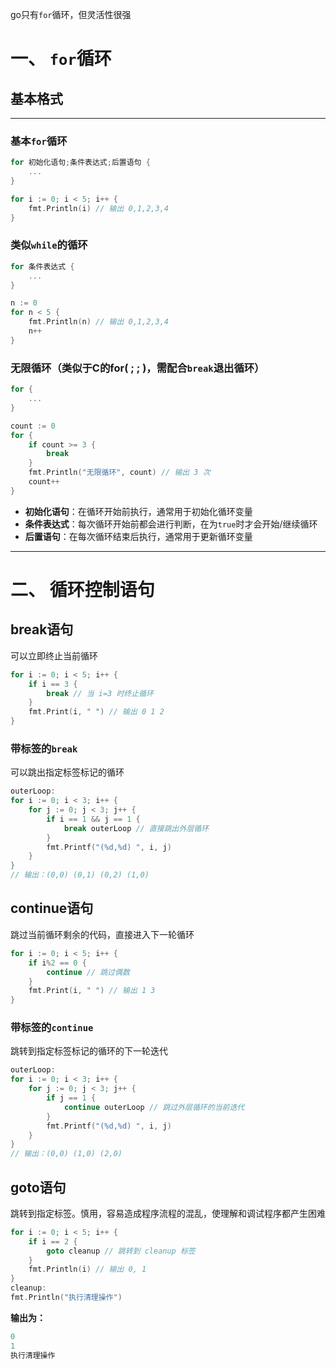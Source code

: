 go只有`for`循环，但灵活性很强
# 一、 `for`循环
## 基本格式
***
### 基本`for`循环
```go
for 初始化语句;条件表达式;后置语句 {
	...
}
```

```go
for i := 0; i < 5; i++ {
    fmt.Println(i) // 输出 0,1,2,3,4
}
```
### 类似`while`的循环
```go
for 条件表达式 {
	...
}
```

```go
n := 0
for n < 5 {
    fmt.Println(n) // 输出 0,1,2,3,4
    n++
}
```
### 无限循环（类似于C的for( ; ; )，需配合`break`退出循环）
```go
for {
	...
}
```

```go
count := 0
for {
    if count >= 3 {
        break
    }
    fmt.Println("无限循环", count) // 输出 3 次
    count++
}
```
* **初始化语句**：在循环开始前执行，通常用于初始化循环变量
* **条件表达式**：每次循环开始前都会进行判断，在为`true`时才会开始/继续循环
* **后置语句**：在每次循环结束后执行，通常用于更新循环变量
***
# 二、 循环控制语句
## break语句
可以立即终止当前循环
```go
for i := 0; i < 5; i++ {
    if i == 3 {
        break // 当 i=3 时终止循环
    }
    fmt.Print(i, " ") // 输出 0 1 2
}
```
### 带标签的`break`
可以跳出指定标签标记的循环
```go
outerLoop:
for i := 0; i < 3; i++ {
    for j := 0; j < 3; j++ {
        if i == 1 && j == 1 {
            break outerLoop // 直接跳出外层循环
        }
        fmt.Printf("(%d,%d) ", i, j)
    }
}
// 输出：(0,0) (0,1) (0,2) (1,0)
```
## continue语句
跳过当前循环剩余的代码，直接进入下一轮循环
```go
for i := 0; i < 5; i++ {
    if i%2 == 0 {
        continue // 跳过偶数
    }
    fmt.Print(i, " ") // 输出 1 3
}
```
### 带标签的`continue`
跳转到指定标签标记的循环的下一轮迭代
```go
outerLoop:
for i := 0; i < 3; i++ {
    for j := 0; j < 3; j++ {
        if j == 1 {
            continue outerLoop // 跳过外层循环的当前迭代
        }
        fmt.Printf("(%d,%d) ", i, j)
    }
}
// 输出：(0,0) (1,0) (2,0)
```
## goto语句
跳转到指定标签。慎用，容易造成程序流程的混乱，使理解和调试程序都产生困难
```go
for i := 0; i < 5; i++ {
    if i == 2 {
        goto cleanup // 跳转到 cleanup 标签
    }
    fmt.Println(i) // 输出 0, 1
}
cleanup:
fmt.Println("执行清理操作")
```
**输出为：**
```go
0
1
执行清理操作
```